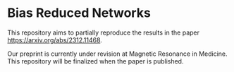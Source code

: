 # Bias Reduced Networks
This repository aims to partially reproduce the results in the paper https://arxiv.org/abs/2312.11468.

Our preprint is currently under revision at Magnetic Resonance in Medicine. This repository will be finalized when the paper is published.
